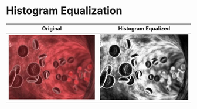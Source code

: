 # Histogram Equalization

Original | Histogram Equalized
--- | ---
![circulatory_sys](../examples/circulatory_sys.jpg) | ![histogramEqualized](../examples/histogramEqualized.jpg)
